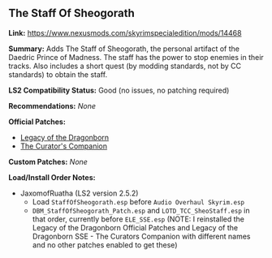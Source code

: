 ## The Staff Of Sheogorath

**Link:** https://www.nexusmods.com/skyrimspecialedition/mods/14468

**Summary:** Adds The Staff of Sheogorath, the personal artifact of the Daedric Prince of Madness. The staff has the power to stop enemies in their tracks. Also includes a short quest (by modding standards, not by CC standards) to obtain the staff. 

**LS2 Compatibility Status:** Good (no issues, no patching required)

**Recommendations:** 
_None_

**Official Patches:**
* [Legacy of the Dragonborn](https://www.nexusmods.com/skyrimspecialedition/mods/30980)
* [The Curator's Companion](https://www.nexusmods.com/skyrimspecialedition/mods/38529)

**Custom Patches:**
_None_

**Load/Install Order Notes:**
* JaxomofRuatha (LS2 version 2.5.2)
  * Load `StaffOfSheogorath.esp` before `Audio Overhaul Skyrim.esp`
  * `DBM_StaffOfSheogorath_Patch.esp` and `LOTD_TCC_SheoStaff.esp` in that order, currently before `ELE_SSE.esp` (NOTE: I reinstalled the Legacy of the Dragonborn Official Patches and Legacy of the Dragonborn SSE - The Curators Companion with different names and no other patches enabled to get these)